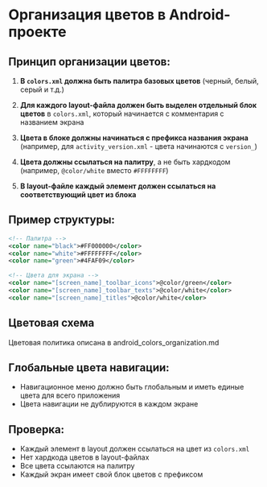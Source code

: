 # Организация цветов в Android-проекте

## Принцип организации цветов:

1. **В `colors.xml` должна быть палитра базовых цветов** (черный, белый, серый и т.д.)

2. **Для каждого layout-файла должен быть выделен отдельный блок цветов** в `colors.xml`, который начинается с комментария с названием экрана

3. **Цвета в блоке должны начинаться с префикса названия экрана** (например, для `activity_version.xml` - цвета начинаются с `version_`)

4. **Цвета должны ссылаться на палитру**, а не быть хардкодом (например, `@color/white` вместо `#FFFFFFFF`)

5. **В layout-файле каждый элемент должен ссылаться на соответствующий цвет из блока**

## Пример структуры:
```xml
<!-- Палитра -->
<color name="black">#FF000000</color>
<color name="white">#FFFFFFFF</color>
<color name="green">#4FAF09</color>

<!-- Цвета для экрана -->
<color name="[screen_name]_toolbar_icons">@color/green</color>
<color name="[screen_name]_toolbar_texts">@color/white</color>
<color name="[screen_name]_titles">@color/white</color>
```

## Цветовая схема

Цветовая политика описана в android_colors_organization.md

## Глобальные цвета навигации:
- Навигационное меню должно быть глобальным и иметь единые цвета для всего приложения
- Цвета навигации не дублируются в каждом экране

## Проверка:
- Каждый элемент в layout должен ссылаться на цвет из `colors.xml`
- Нет хардкода цветов в layout-файлах
- Все цвета ссылаются на палитру
- Каждый экран имеет свой блок цветов с префиксом
